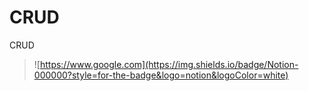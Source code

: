 # CRUD
CRUD

>![https://www.google.com](https://img.shields.io/badge/Notion-000000?style=for-the-badge&logo=notion&logoColor=white)